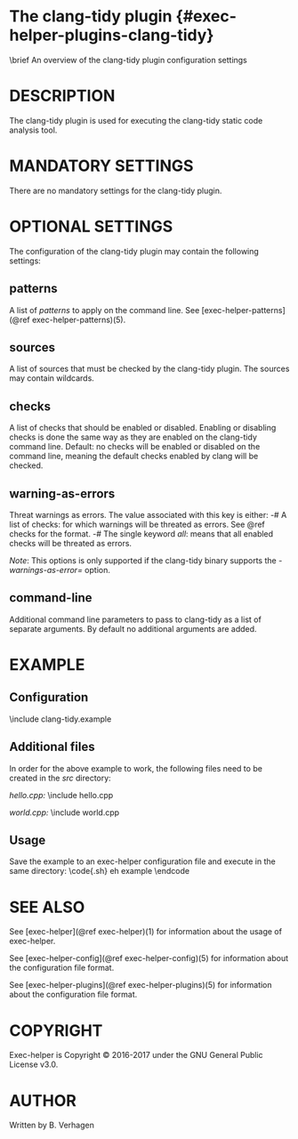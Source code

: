 The clang-tidy plugin  {#exec-helper-plugins-clang-tidy}
=====================
\brief An overview of the clang-tidy plugin configuration settings

# DESCRIPTION
The clang-tidy plugin is used for executing the clang-tidy static code analysis tool.

# MANDATORY SETTINGS
There are no mandatory settings for the clang-tidy plugin.

# OPTIONAL SETTINGS
The configuration of the clang-tidy plugin may contain the following settings:

## patterns
A list of _patterns_ to apply on the command line. See [exec-helper-patterns](@ref exec-helper-patterns)(5).

## sources
A list of sources that must be checked by the clang-tidy plugin. The sources may contain wildcards.

## checks
A list of checks that should be enabled or disabled. Enabling or disabling checks is done the same way as they are enabled on the clang-tidy command line. Default: no checks will be enabled or disabled on the command line, meaning the default checks enabled by clang will be checked.

## warning-as-errors
Threat warnings as errors.
The value associated with this key is either:
  -# A list of checks: for which warnings will be threated as errors. See @ref checks for the format.
  -# The single keyword _all_: means that all enabled checks will be threated as errors.

_Note_: This options is only supported if the clang-tidy binary supports the _-warnings-as-error=<string>_ option.
 
## command-line
Additional command line parameters to pass to clang-tidy as a list of separate arguments. By default no additional arguments are added.

# EXAMPLE
## Configuration
\include clang-tidy.example

## Additional files
In order for the above example to work, the following files need to be created in the _src_ directory:

_hello.cpp:_
\include hello.cpp

_world.cpp:_
\include world.cpp

## Usage
Save the example to an exec-helper configuration file and execute in the same directory:
\code{.sh}
eh example
\endcode

# SEE ALSO
See [exec-helper](@ref exec-helper)(1) for information about the usage of exec-helper.

See [exec-helper-config](@ref exec-helper-config)(5) for information about the configuration file format.

See [exec-helper-plugins](@ref exec-helper-plugins)(5) for information about the configuration file format.

# COPYRIGHT
Exec-helper is Copyright &copy; 2016-2017 under the GNU General Public License v3.0.

# AUTHOR
Written by B. Verhagen
